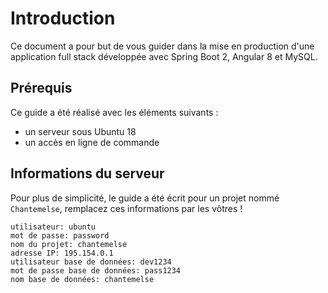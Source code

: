 # Introduction

Ce document a pour but de vous guider dans la mise en production d'une application full stack développée avec Spring Boot 2, Angular 8 et MySQL.

## Prérequis

Ce guide a été réalisé avec les éléments suivants :
- un serveur sous Ubuntu 18
- un accès en ligne de commande

## Informations du serveur

Pour plus de simplicité, le guide a été écrit pour un projet nommé `Chantemelse`, remplacez ces informations par les vôtres !

```
utilisateur: ubuntu
mot de passe: password
nom du projet: chantemelse
adresse IP: 195.154.0.1
utilisateur base de données: dev1234
mot de passe base de données: pass1234
nom base de données: chantemelse
```
